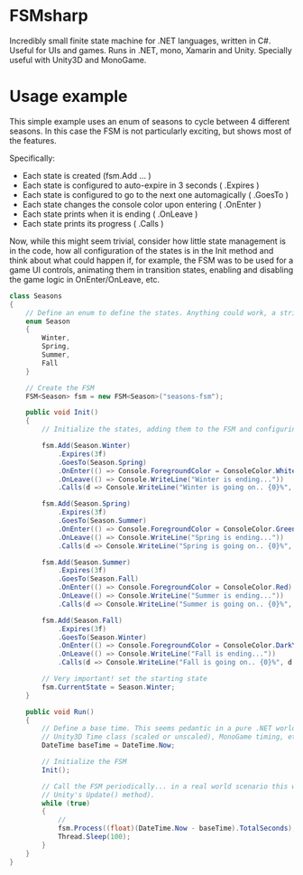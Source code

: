 # FSMsharp
Incredibly small finite state machine for .NET languages, written in C#. Useful for UIs and games. Runs in .NET, mono, Xamarin and Unity. 
Specially useful with Unity3D and MonoGame.
 

# Usage example

This simple example uses an enum of seasons to cycle between 4 different seasons. In this case the FSM is not particularly exciting, but shows most of the features.

Specifically:

* Each state is created (fsm.Add ... )
* Each state is configured to auto-expire in 3 seconds ( .Expires )
* Each state is configured to go to the next one automagically ( .GoesTo )
* Each state changes the console color upon entering ( .OnEnter )
* Each state prints when it is ending ( .OnLeave )
* Each state prints its progress ( .Calls )

Now, while this might seem trivial, consider how little state management is in the code, how all configuration of the states is in the Init method and think
about what could happen if, for example, the FSM was to be used for a game UI controls, animating them in transition states, enabling and disabling the game logic in OnEnter/OnLeave,
etc.


```csharp
class Seasons
{
	// Define an enum to define the states. Anything could work, a string, int.. but enums are likely the easiest to manage
	enum Season
	{
		Winter,
		Spring,
		Summer,
		Fall
	}

	// Create the FSM
	FSM<Season> fsm = new FSM<Season>("seasons-fsm");

	public void Init()
	{
		// Initialize the states, adding them to the FSM and configuring their behaviour

		fsm.Add(Season.Winter)
			.Expires(3f)
			.GoesTo(Season.Spring)
			.OnEnter(() => Console.ForegroundColor = ConsoleColor.White)
			.OnLeave(() => Console.WriteLine("Winter is ending..."))
			.Calls(d => Console.WriteLine("Winter is going on.. {0}%", d.StateProgress * 100f));

		fsm.Add(Season.Spring)
			.Expires(3f)
			.GoesTo(Season.Summer)
			.OnEnter(() => Console.ForegroundColor = ConsoleColor.Green)
			.OnLeave(() => Console.WriteLine("Spring is ending..."))
			.Calls(d => Console.WriteLine("Spring is going on.. {0}%", d.StateProgress * 100f));

		fsm.Add(Season.Summer)
			.Expires(3f)
			.GoesTo(Season.Fall)
			.OnEnter(() => Console.ForegroundColor = ConsoleColor.Red)
			.OnLeave(() => Console.WriteLine("Summer is ending..."))
			.Calls(d => Console.WriteLine("Summer is going on.. {0}%", d.StateProgress * 100f));

		fsm.Add(Season.Fall)
			.Expires(3f)
			.GoesTo(Season.Winter)
			.OnEnter(() => Console.ForegroundColor = ConsoleColor.DarkYellow)
			.OnLeave(() => Console.WriteLine("Fall is ending..."))
			.Calls(d => Console.WriteLine("Fall is going on.. {0}%", d.StateProgress * 100f));

		// Very important! set the starting state
		fsm.CurrentState = Season.Winter;
	}

	public void Run()
	{
		// Define a base time. This seems pedantic in a pure .NET world, but allows to use custom time providers,
		// Unity3D Time class (scaled or unscaled), MonoGame timing, etc.
		DateTime baseTime = DateTime.Now;

		// Initialize the FSM
		Init();

		// Call the FSM periodically... in a real world scenario this will likely be in a timer callback, or frame handling (e.g.
		// Unity's Update() method).
		while (true)
		{
			// 
			fsm.Process((float)(DateTime.Now - baseTime).TotalSeconds);
			Thread.Sleep(100);
		}
	}
}

```
